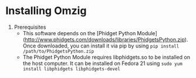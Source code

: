 # Installing Omzig

1. Prerequisites
	* This software depends on the [Phidget Python Module] (http://www.phidgets.com/downloads/libraries/PhidgetsPython.zip).  Once downloaded, you can install it via pip by using `pip install /path/to/PhidgetsPython.zip`
	* The Phidget Python Module requires libphidgets.so to be installed on the host computer.  It can be installed on Fedora 21 using `sudo yum install libphidgets libphidgets-devel`
